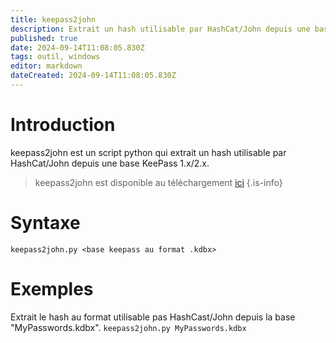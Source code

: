 ```yaml
---
title: keepass2john
description: Extrait un hash utilisable par HashCat/John depuis une base KeePass 1.x/2.x.
published: true
date: 2024-09-14T11:08:05.830Z
tags: outil, windows
editor: markdown
dateCreated: 2024-09-14T11:08:05.830Z
---
```


# Introduction

keepass2john est un script python qui extrait un hash utilisable par HashCat/John depuis une base KeePass 1.x/2.x.

> keepass2john est disponible au téléchargement [ici](https://gist.github.com/HarmJ0y/116fa1b559372804877e604d7d367bbc)
> {.is-info}

# Syntaxe

`keepass2john.py <base keepass au format .kdbx>`

# Exemples

Extrait le hash au format utilisable pas HashCast/John depuis la base "MyPasswords.kdbx".
`keepass2john.py MyPasswords.kdbx`

